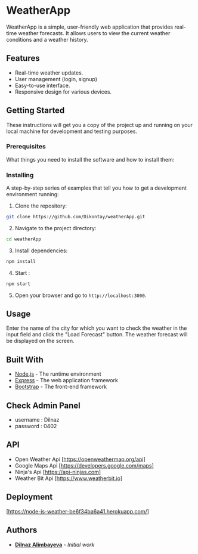 # WeatherApp

WeatherApp is a simple, user-friendly web application that provides real-time weather forecasts. It allows users to view the current weather conditions and a weather history.

## Features

- Real-time weather updates.
- User management (login, signup)
- Easy-to-use interface.
- Responsive design for various devices.

## Getting Started

These instructions will get you a copy of the project up and running on your local machine for development and testing purposes.

### Prerequisites

What things you need to install the software and how to install them:


### Installing

A step-by-step series of examples that tell you how to get a development environment running:

1. Clone the repository:
```bash
git clone https://github.com/Dikontay/weatherApp.git
```
2. Navigate to the project directory:

```bash
cd weatherApp
```

3. Install dependencies:
```bash 
npm install
```

4. Start :
```bash 
npm start
```

5. Open your browser and go to `http://localhost:3000`.

## Usage

Enter the name of the city for which you want to check the weather in the input field and click the "Load Forecast" button. The weather forecast will be displayed on the screen.

## Built With

- [Node.js](https://nodejs.org/) - The runtime environment
- [Express](https://expressjs.com/) - The web application framework
- [Bootstrap](https://getbootstrap.com/) - The front-end framework

## Check Admin Panel

- username : Dilnaz
- password : 0402

## API
- Open Weather Api [https://openweathermap.org/api]
- Google Maps Api   [https://developers.google.com/maps]
- Ninja's Api [https://api-ninjas.com]
- Weather Bit Api [https://www.weatherbit.io]

## Deployment 

[https://node-js-weather-be6f34ba6a41.herokuapp.com/]


## Authors

- **[Dilnaz Alimbayeva](https://github.com/Dikontay)** - *Initial work*


